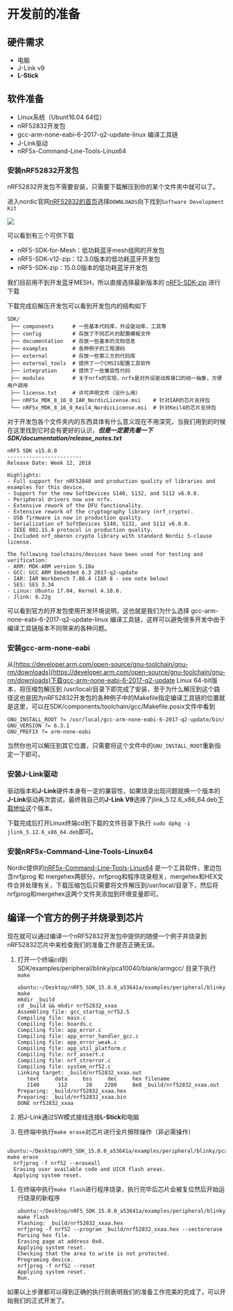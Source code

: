 # 开发前的准备

## 硬件需求

- 电脑
- J-Link v9
- **L-Stick**

## 软件准备

- Linux系统（Ubunt16.04 64位）
- nRF52832开发包
- gcc-arm-none-eabi-6-2017-q2-update-linux 编译工具链
- J-Link驱动
- nRF5x-Command-Line-Tools-Linux64

### 安装nRF52832开发包

nRF52832开发包不需要安装，只需要下载解压到你的某个文件夹中就可以了。

进入nordic官网[nRF52832的首页](http://www.nordicsemi.com/eng/Products/Bluetooth-low-energy/nRF52832)选择`DOWNLOADS`向下找到`Software Development Kit`

![](/home/su/Desktop/nRF5_SDK_15.0.0_a53641a/L-Stick/doc/img/Software_Development_Kit.png)

可以看到有三个可供下载

- nRF5-SDK-for-Mesh：低功耗蓝牙mesh组网的开发包
- nRF5-SDK-v12-zip：12.3.0版本的低功耗蓝牙开发包
- nRF5-SDK-zip：15.0.0版本的低功耗蓝牙开发包

我们目前用不到开发蓝牙MESH，所以直接选择最新版本的 [nRF5-SDK-zip](http://www.nordicsemi.com/eng/nordic/download_resource/59012/71/61722516/116085) 进行下载

下载完成后解压开发包可以看到开发包内的结构如下

```
SDK/
 ├── components      # 一些基本代码库，外设驱动库，工具等
 ├── config          # 存放了不同芯片的配置模板文件
 ├── documentation   # 存放一些基本的文档信息
 ├── examples        # 各种例子的工程源码
 ├── external        # 存放一些第三方的代码库
 ├── external_tools  # 提供了一个CMSIS配置工具软件
 ├── integration     # 提供了一些兼容性代码
 ├── modules         # 关于nrfx的实现，nrfx是对外设驱动库接口的统一抽象，方便用户调用
 ├── license.txt     # 许可声明文件（没什么用）
 ├── nRF5x_MDK_8_16_0_IAR_NordicLicense.msi    # 针对IAR的芯片支持包
 └── nRF5x_MDK_8_16_0_Keil4_NordicLicense.msi  # 针对Keil4的芯片支持包
```

对于开发包各个文件夹内的东西具体有什么意义现在不用深究，当我们用到的时候在这里找到它时会有更好的认识，***但是一定要先看一下 SDK/documentation/release_notes.txt***

```
nRF5 SDK v15.0.0
------------------------
Release Date: Week 12, 2018

Highlights: 
- Full support for nRF52840 and production quality of libraries and examples for this device.
- Support for the new SoftDevices S140, S132, and S112 v6.0.0.
- Peripheral drivers now use nrfx.
- Extensive rework of the DFU functionality.
- Extensive rework of the cryptography library (nrf_crypto).
- USB firmware is now in production quality.
- Serialization of SoftDevices S140, S132, and S112 v6.0.0.
- IEEE 802.15.4 protocol in production quality.
- Included nrf_oberon crypto library with standard Nordic 5-clause license.

The following toolchains/devices have been used for testing and
verification:
- ARM: MDK-ARM version 5.18a
- GCC: GCC ARM Embedded 6.3 2017-q2-update 
- IAR: IAR Workbench 7.80.4 (IAR 8 - see note below)
- SES: SES 3.34
- Linux: Ubuntu 17.04, Kernel 4.10.0.
- Jlink: 6.22g
```

可以看到官方的开发包使用开发环境说明，这也就是我们为什么选择 gcc-arm-none-eabi-6-2017-q2-update-linux 编译工具链，这样可以避免很多开发中由于编译工具链版本不同带来的各种问题。

### 安装gcc-arm-none-eabi

从[https://developer.arm.com/open-source/gnu-toolchain/gnu-rm/downloads](https://developer.arm.com/open-source/gnu-toolchain/gnu-rm/downloads)下载gcc-arm-none-eabi-6-2017-q2-update Linux 64-bit版本，将压缩包解压到 /usr/local/目录下即完成了安装，至于为什么解压到这个路径这也是因为nRF52832开发包的各种例子中的Makefile指定编译工具链的位置就是这里，可以在SDK/components/toolchain/gcc/Makefile.posix文件中看到

```
GNU_INSTALL_ROOT ?= /usr/local/gcc-arm-none-eabi-6-2017-q2-update/bin/
GNU_VERSION ?= 6.3.1
GNU_PREFIX ?= arm-none-eabi
```

当然你也可以解压到其它位置，只需要将这个文件中的`GNU_INSTALL_ROOT`重新指定一下即可。

### 安装J-Link驱动

驱动版本和**J-Link**硬件本身有一定的兼容性，如果烧录出现问题就换一个版本的**J-Link**驱动再次尝试，最终我自己的**J-Link V9**选择了jlink_5.12.6_x86_64.deb[下载地址](https://www.segger.com/downloads/jlink/jlink_5.12.6_x86_64.deb)这个版本。

下载完成后打开Linux终端cd到下载的文件目录下执行 `sudo dpkg -i jlink_5.12.6_x86_64.deb`即可。

### 安装nRF5x-Command-Line-Tools-Linux64

Nordic提供的[nRF5x-Command-Line-Tools-Linux64](http://www.nordicsemi.com/eng/nordic/download_resource/51388/29/68843668/94917) 是一个工具软件，里边包含nrfjprog 和 mergehex两部分，nrfjprog和程序烧录相关，mergehex和HEX文件合并处理有关，下载压缩包后只需要将文件解压到/usr/local/目录下，然后将nrfjprog和mergehex这两个文件夹添加到环境变量即可。

## 编译一个官方的例子并烧录到芯片

现在就可以通过编译一个nRF52832开发包中提供的随便一个例子并烧录到nRF52832芯片中来检查我们的准备工作是否正确无误。

1. 打开一个终端cd到 SDK/examples/peripheral/blinky/pca10040/blank/armgcc/ 目录下执行`make`

   ```
   ubuntu:~/Desktop/nRF5_SDK_15.0.0_a53641a/examples/peripheral/blinky/pca10040/blank/armgcc$ make
   mkdir _build
   cd _build && mkdir nrf52832_xxaa
   Assembling file: gcc_startup_nrf52.S
   Compiling file: main.c
   Compiling file: boards.c
   Compiling file: app_error.c
   Compiling file: app_error_handler_gcc.c
   Compiling file: app_error_weak.c
   Compiling file: app_util_platform.c
   Compiling file: nrf_assert.c
   Compiling file: nrf_strerror.c
   Compiling file: system_nrf52.c
   Linking target: _build/nrf52832_xxaa.out
      text	   data	    bss	    dec	    hex	filename
      2140	    112	     28	   2280	    8e8	_build/nrf52832_xxaa.out
   Preparing: _build/nrf52832_xxaa.hex
   Preparing: _build/nrf52832_xxaa.bin
   DONE nrf52832_xxaa
   ```

2. 把J-Link通过SW模式接线连接**L-Stick**和电脑

3. 在终端中执行`make erase`对芯片进行全片擦除操作（非必需操作）

```
  ubuntu:~/Desktop/nRF5_SDK_15.0.0_a53641a/examples/peripheral/blinky/pca10040/blank/armgcc$ make erase 
  nrfjprog -f nrf52 --eraseall
  Erasing user available code and UICR flash areas.
  Applying system reset.
```

1. 在终端中执行`make flash`进行程序烧录，执行完毕后芯片会被复位然后开始运行烧录的新程序

   ```
   ubuntu:~/Desktop/nRF5_SDK_15.0.0_a53641a/examples/peripheral/blinky/pca10040/blank/armgcc$ make flash 
   Flashing: _build/nrf52832_xxaa.hex
   nrfjprog -f nrf52 --program _build/nrf52832_xxaa.hex --sectorerase
   Parsing hex file.
   Erasing page at address 0x0.
   Applying system reset.
   Checking that the area to write is not protected.
   Programing device.
   nrfjprog -f nrf52 --reset
   Applying system reset.
   Run.
   ```

如果以上步骤都可以得到正确的执行则表明我们的准备工作完美的完成了，可以开始我们的正式开发了。